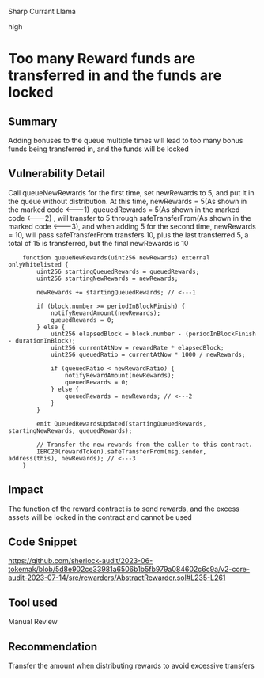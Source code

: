 Sharp Currant Llama

high

# Too many Reward funds are transferred in and the funds are locked
## Summary

Adding bonuses to the queue multiple times will lead to too many bonus funds being transferred in, and the funds will be locked

## Vulnerability Detail

Call queueNewRewards for the first time, set newRewards to 5, and put it in the queue without distribution. At this time, newRewards = 5(As shown in the marked code <---1) ,queuedRewards = 5(As shown in the marked code <---2) , will transfer to 5 through safeTransferFrom(As shown in the marked code <---3), and when adding 5 for the second time, newRewards = 10, will pass safeTransferFrom transfers 10, plus the last transferred 5, a total of 15 is transferred, but the final newRewards is 10

```solidity
    function queueNewRewards(uint256 newRewards) external onlyWhitelisted {
        uint256 startingQueuedRewards = queuedRewards;
        uint256 startingNewRewards = newRewards;

        newRewards += startingQueuedRewards; // <---1

        if (block.number >= periodInBlockFinish) {
            notifyRewardAmount(newRewards);
            queuedRewards = 0;
        } else {
            uint256 elapsedBlock = block.number - (periodInBlockFinish - durationInBlock);
            uint256 currentAtNow = rewardRate * elapsedBlock;
            uint256 queuedRatio = currentAtNow * 1000 / newRewards;

            if (queuedRatio < newRewardRatio) {
                notifyRewardAmount(newRewards);
                queuedRewards = 0;
            } else {
                queuedRewards = newRewards; // <---2
            }
        }

        emit QueuedRewardsUpdated(startingQueuedRewards, startingNewRewards, queuedRewards);

        // Transfer the new rewards from the caller to this contract.
        IERC20(rewardToken).safeTransferFrom(msg.sender, address(this), newRewards); // <---3
    }
```

## Impact

The function of the reward contract is to send rewards, and the excess assets will be locked in the contract and cannot be used

## Code Snippet

https://github.com/sherlock-audit/2023-06-tokemak/blob/5d8e902ce33981a6506b1b5fb979a084602c6c9a/v2-core-audit-2023-07-14/src/rewarders/AbstractRewarder.sol#L235-L261

## Tool used

Manual Review

## Recommendation

Transfer the amount when distributing rewards to avoid excessive transfers
